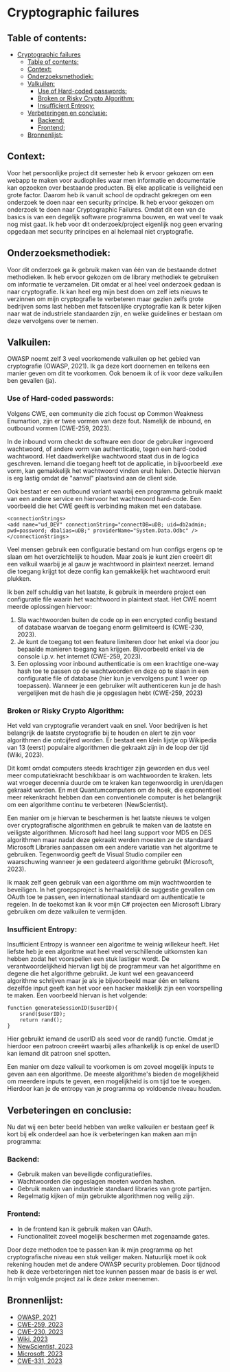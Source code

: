 # Cryptographic failures

## Table of contents:
- [Cryptographic failures](#cryptographic-failures)
  - [Table of contents:](#table-of-contents)
  - [Context:](#context)
  - [Onderzoeksmethodiek:](#onderzoeksmethodiek)
  - [Valkuilen:](#valkuilen)
    - [Use of Hard-coded passwords:](#use-of-hard-coded-passwords)
    - [Broken or Risky Crypto Algorithm:](#broken-or-risky-crypto-algorithm)
    - [Insufficient Entropy:](#insufficient-entropy)
  - [Verbeteringen en conclusie:](#verbeteringen-en-conclusie)
    - [Backend:](#backend)
    - [Frontend:](#frontend)
  - [Bronnenlijst:](#bronnenlijst)

## Context:

Voor het persoonlijke project dit semester heb ik ervoor gekozen om een webapp te maken voor audiophiles waar men informatie en documentatie kan opzoeken over bestaande producten. Bij elke applicatie is veiligheid een grote factor. Daarom heb ik vanuit school de opdracht gekregen om een onderzoek te doen naar een security principe. Ik heb ervoor gekozen om onderzoek te doen naar Cryptographic Failures. Omdat dit een van de basics is van een degelijk software programma bouwen, en wat veel te vaak nog mist gaat. Ik heb voor dit onderzoek/project eigenlijk nog geen ervaring opgedaan met security principes en al helemaal niet cryptografie.

## Onderzoeksmethodiek:

Voor dit onderzoek ga ik gebruik maken van één van de bestaande dotnet methodieken. Ik heb ervoor gekozen om de library methodiek te gebruiken om informatie te verzamelen. Dit omdat er al heel veel onderzoek gedaan is naar cryptografie. Ik kan heel erg mijn best doen om zelf iets nieuws te verzinnen om mijn cryptografie te verbeteren maar gezien zelfs grote bedrijven soms last hebben met fatsoenlijke cryptografie kan ik beter kijken naar wat de industriele standaarden zijn, en welke guidelines er bestaan om deze vervolgens over te nemen.

## Valkuilen:

OWASP noemt zelf 3 veel voorkomende valkuilen op het gebied van cryptografie (OWASP, 2021). Ik ga deze kort doornemen en telkens een manier geven om dit te voorkomen. Ook benoem ik of ik voor deze valkuilen ben gevallen (ja).

### Use of Hard-coded passwords:

Volgens CWE, een community die zich focust op Common Weakness Enumartion, zijn er twee vormen van deze fout. Namelijk de inbound, en outbound vormen (CWE-259, 2023).

In de inbound vorm checkt de software een door de gebruiker ingevoerd wachtwoord, of andere vorm van authenticatie, tegen een hard-coded wachtwoord. Het daadwerkelijke wachtwoord staat dus in de logica geschreven. Iemand die toegang heeft tot de applicatie, in bijvoorbeeld .exe vorm, kan gemakkelijk het wachtwoord vinden eruit halen. Detectie hiervan is erg lastig omdat de "aanval" plaatsvind aan de client side.

Ook bestaat er een outbound variant waarbij een programma gebruik maakt van een andere service en hiervoor het wachtwoord hard-code. Een voorbeeld die het CWE geeft is verbinding maken met een database.

```
<connectionStrings>
<add name="ud_DEV" connectionString="connectDB=uDB; uid=db2admin; pwd=password; dbalias=uDB;" providerName="System.Data.Odbc" />
</connectionStrings>
```

Veel mensen gebruik een configuratie bestand om hun configs ergens op te slaan om het overzichtelijk te houden. Maar zoals je kunt zien creeërt dit een valkuil waarbij je al gauw je wachtwoord in plaintext neerzet. Iemand die toegang krijgt tot deze config kan gemakkelijk het wachtwoord eruit plukken.

Ik ben zelf schuldig van het laatste, ik gebruik in meerdere project een configuratie file waarin het wachtwoord in plaintext staat. Het CWE noemt meerde oplossingen hiervoor:

1. Sla wachtwoorden buiten de code op in een encrypted config bestand of database waarvan de toegang enorm gelimiteerd is (CWE-230, 2023).
2. Je kunt de toegang tot een feature limiteren door het enkel via door jou bepaalde manieren toegang kan krijgen. Bijvoorbeeld enkel via de console i.p.v. het internet (CWE-259, 2023).
3. Een oplossing voor inbound authenticatie is om een krachtige one-way hash toe te passen op de wachtwoorden en deze op te slaan in een configuratie file of database (hier kun je vervolgens punt 1 weer op toepassen). Wanneer je een gebruiker wilt authenticeren kun je de hash vergelijken met de hash die je opgeslagen hebt (CWE-259, 2023)

### Broken or Risky Crypto Algorithm:

Het veld van cryptografie verandert vaak en snel. Voor bedrijven is het belangrijk de laatste cryptografie bij te houden en alert te zijn voor algorithmen die ontcijferd worden. Er bestaat een klein lijstje op Wikipedia van 13 (eerst) populaire algorithmen die gekraakt zijn in de loop der tijd (Wiki, 2023).

Dit komt omdat computers steeds krachtiger zijn geworden en dus veel meer computatiekracht beschikbaar is om wachtwoorden te kraken. Iets wat vroeger decennia duurde om te kraken kan tegenwoordig in uren/dagen gekraakt worden. En met Quantumcomputers om de hoek, die exponentieel meer rekenkracht hebben dan een conventionele computer is het belangrijk om een algorithme continu te verbeteren (NewScientist).

Een manier om je hiervan te beschermen is het laatste nieuws te volgen over cryptografische algorithmen en gebruik te maken van de laatste en veiligste algorithmen. Microsoft had heel lang support voor MD5 en DES algorithmen maar nadat deze gekraakt werden moesten ze de standaard Microsoft Libraries aanpassen om een andere variatie van het algoritme te gebruiken. Tegenwoordig geeft de Visual Studio compiler een waarschuwing wanneer je een gedateerd algorithme gebruikt (Microsoft, 2023). 

Ik maak zelf geen gebruik van een algorithme om mijn wachtwoorden te beveiligen. In het groepsproject is herhaaldelijk de suggestie gevallen om OAuth toe te passen, een internationaal standaard om authenticatie te regelen. In de toekomst kan ik voor mijn C# projecten een Microsoft Library gebruiken om deze valkuilen te vermijden.

### Insufficient Entropy:

Insufficient Entropy is wanneer een algoritme te weinig willekeur heeft. Het liefste heb je een algoritme wat heel veel verschillende uitkomsten kan hebben zodat het voorspellen een stuk lastiger wordt. De verantwoordelijkheid hiervan ligt bij de programmeur van het algorithme en degene die het algorithme gebruikt. Je kunt wel een geavanceerd algorithme schrijven maar je als je bijvoorbeeld maar één en telkens dezelfde input geeft kan het voor een hacker makkelijk zijn een voorspelling te maken. Een voorbeeld hiervan is het volgende: 

```
function generateSessionID($userID){
    srand($userID);
    return rand();
}
```

Hier gebruikt iemand de userID als seed voor de rand() functie. Omdat je hierdoor een patroon creeërt waarbij alles afhankelijk is op enkel de userID kan iemand dit patroon snel spotten. 

Een manier om deze valkuil te voorkomen is om zoveel mogelijk inputs te geven aan een algorithme. De meeste algorithme's bieden de mogelijkheid om meerdere inputs te geven, een mogelijkheid is om tijd toe te voegen. Hierdoor kan je de entropy van je programma op voldoende niveau houden.

## Verbeteringen en conclusie:

Nu dat wij een beter beeld hebben van welke valkuilen er bestaan geef ik kort bij elk onderdeel aan hoe ik verbeteringen kan maken aan mijn programma:

### Backend:

- Gebruik maken van beveiligde configuratiefiles.
- Wachtwoorden die opgeslagen moeten worden hashen.
- Gebruik maken van industriele standaard libraries van grote partijen.
- Regelmatig kijken of mijn gebruikte algorithmen nog veilig zijn.

### Frontend:

- In de frontend kan ik gebruik maken van OAuth.
- Functionaliteit zoveel mogelijk beschermen met zogenaamde gates.

Door deze methoden toe te passen kan ik mijn programma op het cryptografische niveau een stuk veiliger maken. Natuurlijk moet ik ook rekening houden met de andere OWASP security problemen. Door tijdnood heb ik deze verbeteringen niet toe kunnen passen maar de basis is er wel. In mijn volgende project zal ik deze zeker meenemen.

## Bronnenlijst:

- [OWASP, 2021](https://owasp.org/Top10/A02_2021-Cryptographic_Failures/)
- [CWE-259, 2023](https://cwe.mitre.org/data/definitions/259.html)
- [CWE-230, 2023](https://cwe.mitre.org/data/definitions/320.html)
- [Wiki, 2023](https://en.wikipedia.org/wiki/Category:Broken_cryptography_algorithms)
- [NewScientist, 2023](https://www.newscientist.com/article/2353376-quantum-computers-can-break-major-encryption-method-researchers-claim/#:~:text=A%20group%20of%20researchers%20has,powerful%20enough%20to%20threaten%20encryption.)
- [Microsoft, 2023](https://learn.microsoft.com/en-us/dotnet/fundamentals/code-analysis/quality-rules/ca5351)
- [CWE-331, 2023](https://cwe.mitre.org/data/definitions/331.html)

